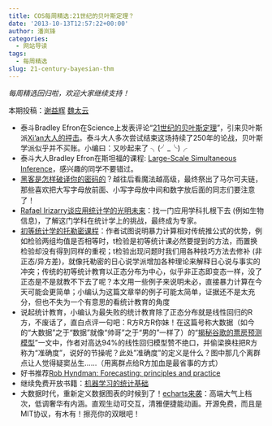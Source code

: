 ```yaml
---
title: COS每周精选:21世纪的贝叶斯定理？
date: '2013-10-13T12:57:22+00:00'
author: 潘岚锋
categories:
  - 网站导读
tags:
  - 每周精选
slug: 21-century-bayesian-thm
---
```


_每周精选回归啦，欢迎大家继续支持！_

本期投稿：[谢益辉](http://yihui.name/) [魏太云](http://taiyun.cos.name/)

  * 泰斗Bradley Efron在Science上发表评论“[21世纪的贝叶斯定理](http://www-stat.stanford.edu/~ckirby/brad/other/2013Perspective.pdf)”，引来贝叶斯派[Xi&#8217;an大人的抨击](http://xianblog.wordpress.com/2013/06/20/bayes-theorem-in-the-21st-century-really/)。泰斗大人多次尝试结束这场持续了250年的论战，贝叶斯学派似乎并不买账。小编曰：又吵起来了 ╮(╯_╰)╭
  * <span style="line-height: 1.5;">泰斗大人Bradley Efron在斯坦福的课程: </span><a style="line-height: 1.5;" href="http://www-stat.stanford.edu/~omkar/329/">Large-Scale Simultaneous Inference</a>，感兴趣的同学不要错过。
  * <a style="line-height: 1.5;" href="http://arstechnica.com/security/2013/05/how-crackers-make-minced-meat-out-of-your-passwords/">黑客是怎样破译你的密码的</a><span style="line-height: 1.5;">？</span><span style="line-height: 1.5;">越往后看魔法越高级，最终祭出了马尔可夫链，</span><wbr style="line-height: 1.5;" /><span style="line-height: 1.5;">那些喜欢把大写字母放前面、</span><wbr style="line-height: 1.5;" /><span style="line-height: 1.5;">小写字母放中间和数字放后面的同志们要注意了！</span>
  * [Rafael Irizarry谈应用统计学的光明未来](http://simplystatistics.org/2013/05/15/the-bright-future-of-applied-statistics/)：找一门应用学科扎根下去 (例如生物信息)，<wbr />了解这门学科在统计学上的挑战，最终成为专家。
  * [初等统计学的托勒密课程](http://www.escholarship.org/uc/item/6hb3k0nz#page-1)：作者试图说明暴力计算相对传统推公式的优势，<wbr />例如检验两组均值是否相等时，<wbr />t检验是初等统计课必然要提到的方法，<wbr />而置换检验却没有得到同样的重视；<wbr />t检验出现问题时我们用各种技巧方法去修补 (非正态/异方差)，<wbr />就像托勒密的日心说学派增加各种理论来解释日心说与事实的冲突；<wbr />传统的初等统计教育以正态分布为中心，似乎非正态即变态一样，<wbr />没了正态是不是就教不下去了呢？本文用一些例子来说明未必，<wbr />直接暴力计算在今天可能会更简单；<wbr />小编认为这篇文章举的例子可能太简单，证据还不是太充分，<wbr />但也不失为一个有意思的看统计教育的角度
  * 说起统计教育，<wbr />小编认为最失败的统计教育除了正态分布就是线性回归的R方，<wbr />不废话了，直白点评一句吧：R方R方R你妹！在这篇号称大数据（<wbr />如今的“大数据”之于“数据”就像“帅哥”之于“男的”一样了）<wbr />的“[揭秘谷歌的票房预测模型](http://reelme.org/2013/06/%E6%8F%AD%E7%A7%98%E8%B0%B7%E6%AD%8C%E7%9A%84%E7%A5%A8%E6%88%BF%E9%A2%84%E6%B5%8B%E6%A8%A1%E5%9E%8B/)”一文中，<wbr />作者对高达94%的线性回归模型赞不绝口，<wbr />并偷梁换柱把R方称为“准确度”，说好的节操呢？<wbr />此处&#8221;准确度&#8221;的定义是什么？图中那几个离群点让人觉得疑窦丛生……<wbr />（用离群点给R方加血是最省事的方式）
  * 好书推荐[Rob Hyndman: Forecasting: principles and practice](http://robjhyndman.com/hyndsight/fpp-2/)
  * 继续免费开放书籍：[机器学习的统计基础](https://www.otexts.org/sfml)
  * 大数据时代，重新定义数据图表的时候到了！[echarts来袭](http://ecomfe.github.io/echarts/)：<wbr />高端大气上档次，低调奢华有内涵。直观生动可交互，<wbr />清雅便捷能动画。开源免费，而且是MIT协议，有木有！<wbr />擦亮你的双眼吧！
